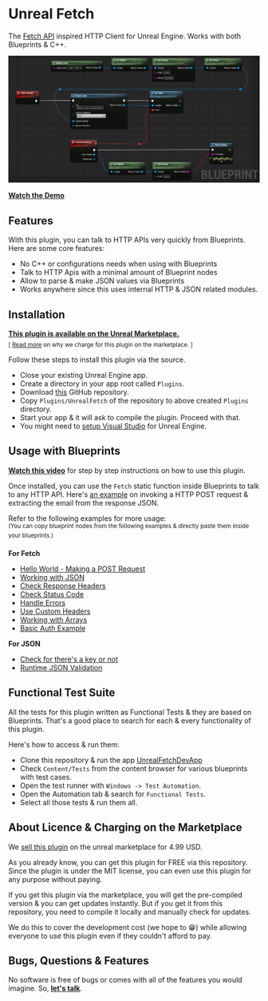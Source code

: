 # Unreal Fetch

The [Fetch API](https://developer.mozilla.org/en-US/docs/Web/API/Fetch_API/Using_Fetch) inspired HTTP Client for Unreal Engine. Works with both Blueprints & C++.

![](Images/HelloWorldUnrealFetch.png)

**[Watch the Demo](https://www.youtube.com/watch?v=DPVwaP792MA&feature=youtu.be)**

## Features

With this plugin, you can talk to HTTP APIs very quickly from Blueprints. Here are some core features:

* No C++ or configurations needs when using with Blueprints
* Talk to HTTP Apis with a minimal amount of Blueprint nodes
* Allow to parse & make JSON values via Blueprints
* Works anywhere since this uses internal HTTP & JSON related modules.

## Installation

[**This plugin is available on the Unreal Marketplace.**](https://www.unrealengine.com/marketplace/en-US/product/fetch-a-simple-http-client)
<br/>
<sub>[ [Read more](#about-licence--charging-on-the-marketplace) on why we charge for this plugin on the marketplace. ]</sub>

Follow these steps to install this plugin via the source.

* Close your existing Unreal Engine app.
* Create a directory in your app root called `Plugins`.
* Download [this](https://github.com/GameDev4K/unreal-fetch/archive/main.zip) GitHub repository.
* Copy `Plugins/UnrealFetch` of the repository to above created `Plugins` directory.
* Start your app & it will ask to compile the plugin. Proceed with that.
* You might need to [setup Visual Studio](https://docs.unrealengine.com/en-US/ProductionPipelines/DevelopmentSetup/VisualStudioSetup/index.html) for Unreal Engine.


## Usage with Blueprints

**[Watch this video](https://www.youtube.com/watch?v=DPVwaP792MA&feature=youtu.be)** for step by step instructions on how to use this plugin.

Once installed, you can use the `Fetch` static function inside Blueprints to talk to any HTTP API. Here's [an example](https://blueprintue.com/blueprint/kxwkx692/) on invoking a HTTP POST request & extracting the email from the response JSON.

Refer to the following examples for more usage:<br/>
<sup>(You can copy blueprint nodes from the following examples & directly paste them inside your blueprints.)</sup>

**For Fetch**

* [Hello World - Making a POST Request](https://blueprintue.com/blueprint/kxwkx692/)
* [Working with JSON](https://blueprintue.com/blueprint/2ayz0vbn/)
* [Check Response Headers](https://blueprintue.com/blueprint/xof4e7_w/)
* [Check Status Code](https://blueprintue.com/blueprint/2p_7qg05/)
* [Handle Errors](https://blueprintue.com/blueprint/tixgg4iv/)
* [Use Custom Headers](https://blueprintue.com/blueprint/4g6x2y-h/)
* [Working with Arrays](https://blueprintue.com/blueprint/k4fbbdse/)
* [Basic Auth Example](https://blueprintue.com/blueprint/cv0dcy71/)

**For JSON**

* [Check for there's a key or not](https://blueprintue.com/blueprint/okwmyljw/)
* [Runtime JSON Validation](https://blueprintue.com/blueprint/dnpnrs8m/)

## Functional Test Suite

All the tests for this plugin written as Functional Tests & they are based on Blueprints. That's a good place to search for each & every functionality of this plugin.

Here's how to access & run them:

* Clone this repository & run the app [UnrealFetchDevApp](./UnrealFetchDevApp)
* Check `Content/Tests` from the content browser for various blueprints with test cases.
* Open the test runner with `Windows -> Test Automation`.
* Open the Automation tab & search for `Functional Tests`.
* Select all those tests & run them all.

## About Licence & Charging on the Marketplace

We [sell this plugin](https://www.unrealengine.com/marketplace/en-US/product/fetch-a-simple-http-client) on the unreal marketplace for 4.99 USD. 

As you already know, you can get this plugin for FREE via this repository. Since the plugin is under the MIT license, you can even use this plugin for any purpose without paying.

If you get this plugin via the marketplace, you will get the pre-compiled version & you can get updates instantly. But if you get it from this repository, you need to compile it locally and manually check for updates.

We do this to cover the development cost (we hope to 😁) while allowing everyone to use this plugin even if they couldn't afford to pay.

## Bugs, Questions & Features

No software is free of bugs or comes with all of the features you would imagine. So, **[let's talk](https://github.com/GameDev4K/unreal-fetch/issues)**.